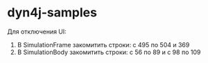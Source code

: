 # dyn4j-samples
Для отключения UI:

1. В SimulationFrame закомитить строки: с 495 по 504
и 369
2. В SimulationBody закомитить строки: с 56 по 89
и с 98 по 109

